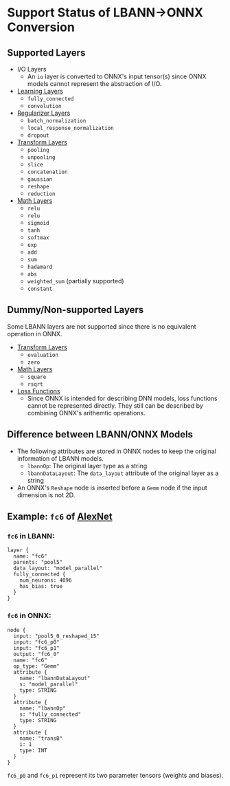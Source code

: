 # Support Status of LBANN->ONNX Conversion

## Supported Layers
* I/O Layers
  * An `io` layer is converted to ONNX's input tensor(s) since ONNX models cannot represent the abstraction of I/O.
* [Learning Layers](../lbann_onnx/l2o/layers/learnings.py)
  * `fully_connected`
  * `convolution`
* [Regularizer Layers](../lbann_onnx/l2o/layers/regularizers.py)
  * `batch_normalization`
  * `local_response_normalization`
  * `dropout`
* [Transform Layers](../lbann_onnx/l2o/layers/transforms.py)
  * `pooling`
  * `unpooling`
  * `slice`
  * `concatenation`
  * `gaussian`
  * `reshape`
  * `reduction`
* [Math Layers](../lbann_onnx/l2o/layers/math.py)
  * `relu`
  * `relu`
  * `sigmoid`
  * `tanh`
  * `softmax`
  * `exp`
  * `add`
  * `sum`
  * `hadamard`
  * `abs`
  * `weighted_sum` (partially supported)
  * `constant`

## Dummy/Non-supported Layers
Some LBANN layers are not supported since there is no equivalent operation in ONNX.

* [Transform Layers](../lbann_onnx/l2o/layers/transforms.py)
  * `evaluation`
  * `zero`
* [Math Layers](../lbann_onnx/l2o/layers/math.py)
  * `square`
  * `rsqrt`
* [Loss Functions](../lbann_onnx/l2o/layers/losses.py)
  * Since ONNX is intended for describing DNN models, loss functions cannot be represented directly. They still can be described by combining ONNX's arithemtic operations.

## Difference between LBANN/ONNX Models
* The following attributes are stored in ONNX nodes to keep the original information of LBANN models.
  * `lbannOp`: The original layer type as a string
  * `lbannDataLayout`: The `data_layout` attribute of the original layer as a string
* An ONNX's `Reshape` node is inserted before a `Gemm` node if the input dimension is not 2D.

## Example: `fc6` of [AlexNet](../../../model_zoo/models/alexnet/model_alexnet.prototext)
### `fc6` in LBANN:
```
layer {
  name: "fc6"
  parents: "pool5"
  data_layout: "model_parallel"
  fully_connected {
    num_neurons: 4096
    has_bias: true
  }
}
```

### `fc6` in ONNX:
```
node {
  input: "pool5_0_reshaped_15"
  input: "fc6_p0"
  input: "fc6_p1"
  output: "fc6_0"
  name: "fc6"
  op_type: "Gemm"
  attribute {
    name: "lbannDataLayout"
    s: "model_parallel"
    type: STRING
  }
  attribute {
    name: "lbannOp"
    s: "fully_connected"
    type: STRING
  }
  attribute {
    name: "transB"
    i: 1
    type: INT
  }
}
```
`fc6_p0` and `fc6_p1` represent its two parameter tensors (weights and biases).
